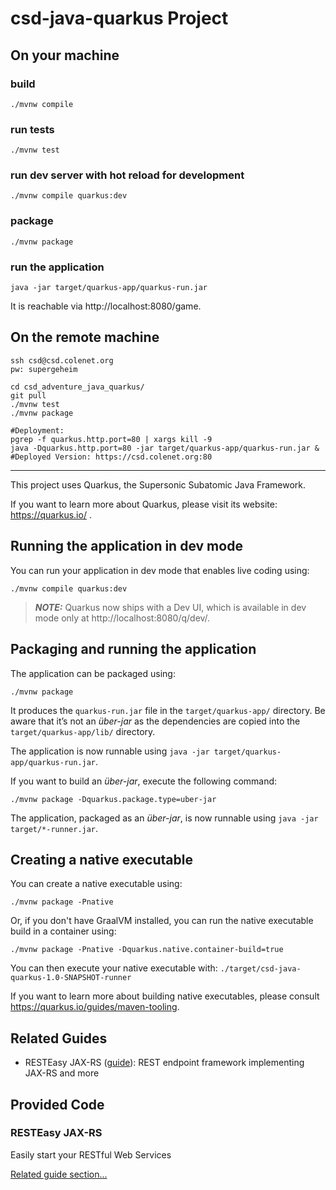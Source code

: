 # csd-java-quarkus Project

## On your machine

### build

```shell script
./mvnw compile
```

### run tests

```shell script
./mvnw test
```

### run dev server with hot reload for development

```shell script
./mvnw compile quarkus:dev
```

### package

```shell script
./mvnw package
```

### run the application

```shell script
java -jar target/quarkus-app/quarkus-run.jar
```
It is reachable via http://localhost:8080/game.

## On the remote machine

```
ssh csd@csd.colenet.org
pw: supergeheim

cd csd_adventure_java_quarkus/
git pull
./mvnw test
./mvnw package

#Deployment:
pgrep -f quarkus.http.port=80 | xargs kill -9
java -Dquarkus.http.port=80 -jar target/quarkus-app/quarkus-run.jar &
#Deployed Version: https://csd.colenet.org:80
```

---

This project uses Quarkus, the Supersonic Subatomic Java Framework.

If you want to learn more about Quarkus, please visit its website: https://quarkus.io/ .

## Running the application in dev mode

You can run your application in dev mode that enables live coding using:

```shell script
./mvnw compile quarkus:dev
```

> **_NOTE:_** Quarkus now ships with a Dev UI, which is available in dev mode only at http://localhost:8080/q/dev/.

## Packaging and running the application

The application can be packaged using:

```shell script
./mvnw package
```

It produces the `quarkus-run.jar` file in the `target/quarkus-app/` directory. Be aware that it’s not an _über-jar_ as
the dependencies are copied into the `target/quarkus-app/lib/` directory.

The application is now runnable using `java -jar target/quarkus-app/quarkus-run.jar`.

If you want to build an _über-jar_, execute the following command:

```shell script
./mvnw package -Dquarkus.package.type=uber-jar
```

The application, packaged as an _über-jar_, is now runnable using `java -jar target/*-runner.jar`.

## Creating a native executable

You can create a native executable using:

```shell script
./mvnw package -Pnative
```

Or, if you don't have GraalVM installed, you can run the native executable build in a container using:

```shell script
./mvnw package -Pnative -Dquarkus.native.container-build=true
```

You can then execute your native executable with: `./target/csd-java-quarkus-1.0-SNAPSHOT-runner`

If you want to learn more about building native executables, please consult https://quarkus.io/guides/maven-tooling.

## Related Guides

- RESTEasy JAX-RS ([guide](https://quarkus.io/guides/rest-json)): REST endpoint framework implementing JAX-RS and more

## Provided Code

### RESTEasy JAX-RS

Easily start your RESTful Web Services

[Related guide section...](https://quarkus.io/guides/getting-started#the-jax-rs-resources)
